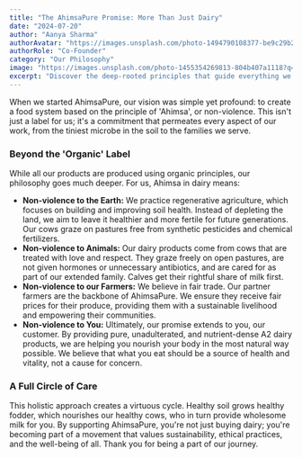 ```yaml
---
title: "The AhimsaPure Promise: More Than Just Dairy"
date: "2024-07-20"
author: "Aanya Sharma"
authorAvatar: "https://images.unsplash.com/photo-1494790108377-be9c29b29330?q=80&w=1974&auto=format&fit=crop"
authorRole: "Co-Founder"
category: "Our Philosophy"
image: "https://images.unsplash.com/photo-1455354269813-804b407a1118?q=80&w=2070&auto=format&fit=crop"
excerpt: "Discover the deep-rooted principles that guide everything we do, from our happy cows to your healthy family."
---
```


When we started AhimsaPure, our vision was simple yet profound: to create a food system based on the principle of 'Ahimsa', or non-violence. This isn't just a label for us; it's a commitment that permeates every aspect of our work, from the tiniest microbe in the soil to the families we serve.

### Beyond the 'Organic' Label

While all our products are produced using organic principles, our philosophy goes much deeper. For us, Ahimsa in dairy means:

*   **Non-violence to the Earth:** We practice regenerative agriculture, which focuses on building and improving soil health. Instead of depleting the land, we aim to leave it healthier and more fertile for future generations. Our cows graze on pastures free from synthetic pesticides and chemical fertilizers.
*   **Non-violence to Animals:** Our dairy products come from cows that are treated with love and respect. They graze freely on open pastures, are not given hormones or unnecessary antibiotics, and are cared for as part of our extended family. Calves get their rightful share of milk first.
*   **Non-violence to our Farmers:** We believe in fair trade. Our partner farmers are the backbone of AhimsaPure. We ensure they receive fair prices for their produce, providing them with a sustainable livelihood and empowering their communities.
*   **Non-violence to You:** Ultimately, our promise extends to you, our customer. By providing pure, unadulterated, and nutrient-dense A2 dairy products, we are helping you nourish your body in the most natural way possible. We believe that what you eat should be a source of health and vitality, not a cause for concern.

### A Full Circle of Care

This holistic approach creates a virtuous cycle. Healthy soil grows healthy fodder, which nourishes our healthy cows, who in turn provide wholesome milk for you. By supporting AhimsaPure, you're not just buying dairy; you're becoming part of a movement that values sustainability, ethical practices, and the well-being of all. Thank you for being a part of our journey.

    